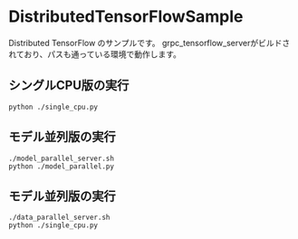 # DistributedTensorFlowSample

Distributed TensorFlow のサンプルです。
grpc_tensorflow_serverがビルドされており、パスも通っている環境で動作します。

## シングルCPU版の実行

```
python ./single_cpu.py
```

## モデル並列版の実行

```
./model_parallel_server.sh
python ./model_parallel.py
```

## モデル並列版の実行

```
./data_parallel_server.sh
python ./single_cpu.py
```

